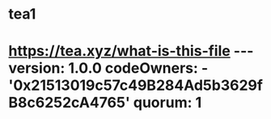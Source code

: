 # tea1
# https://tea.xyz/what-is-this-file --- version: 1.0.0 codeOwners:   - '0x21513019c57c49B284Ad5b3629fB8c6252cA4765' quorum: 1
